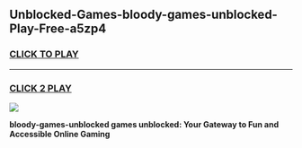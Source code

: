 
## Unblocked-Games-bloody-games-unblocked-Play-Free-a5zp4
<h3>
<a href="https://premium76.site?title=bloody-games-unblocked&ref=17A">CLICK TO PLAY</a></h3>
<hr>

<h3>
<a href="https://premium76.site?title=bloody-games-unblocked&ref=17A">CLICK 2 PLAY</a>
  
</h3>

<a href="https://premium76.site?title=bloody-games-unblocked&ref=17A"><img src="https://clearcache.store/games.png"></a>


**bloody-games-unblocked games unblocked: Your Gateway to Fun and Accessible Online Gaming**
